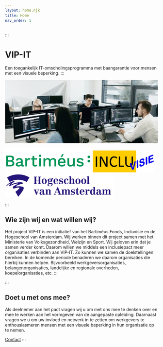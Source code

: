 ```yaml
---
layout: home.njk
title: Home
nav_order: 1
---
```

:::
# VIP-IT

Een toegankelijk IT-omscholingsprogramma met baangarantie voor mensen met een visuele beperking.
:::

![studenten in een programeer ruimte](images/coding-room.png)

![bartimeus logo](images/bartimeus-groen.png)
![inlcuvisie logo](images/incluvisie.png)
![hogeschool van Amsterdam logo](images/hogeschool-van-amsterdam.png)

:::
## Wie zijn wij en wat willen wij?

Het project VIP-IT is een initiatief van het Bartiméus Fonds, Incluvisie en de Hogeschool van Amsterdam. Wij werken binnen dit project samen met het Ministerie van Volksgezondheid, Welzijn en Sport. Wij geloven erin dat je samen verder komt. Daarom willen we middels een inclusiepact meer organisaties verbinden aan VIP-IT. Zo kunnen we samen de doelstellingen bereiken. In de komende periode benaderen we daarom organisaties die hierbij kunnen helpen. Bijvoorbeeld werkgeversorganisaties, belangenorganisaties, landelijke en regionale overheden, koepelorganisaties, etc.
:::

:::
## Doet u met ons mee?

Als deelnemer aan het pact vragen wij u om met ons mee te denken over en mee te werken aan het vormgeven van de aangepaste opleiding. Daarnaast vragen we u om uw invloed en netwerk in te zetten om werkgevers te enthousiasmeren mensen met een visuele beperking in hun organisatie op te nemen.

[Contact](/contact)
:::